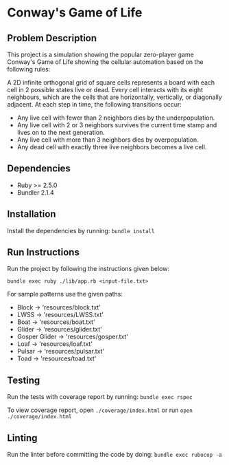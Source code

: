 # Conway's Game of Life

## Problem Description

This project is a simulation showing the popular zero-player game Conway's Game
of Life showing the cellular automation based on the following rules:

A 2D infinite orthogonal grid of square cells represents a board with each cell
in 2 possible states live or dead. Every cell interacts with its eight
neighbours, which are the cells that are horizontally, vertically, or
diagonally adjacent. At each step in time, the following transitions occur:

- Any live cell with fewer than 2 neighbors dies by the underpopulation.
- Any live cell with 2 or 3 neighbors survives the current time stamp and lives
 on to the next generation.
- Any live cell with more than 3 neighbors dies by overpopulation.
- Any dead cell with exactly three live neighbors becomes a live cell.

## Dependencies

- Ruby >= 2.5.0
- Bundler 2.1.4

## Installation

Install the dependencies by running: `bundle install`

## Run Instructions

Run the project by following the instructions given below:

```shell script
bundle exec ruby ./lib/app.rb <input-file.txt>
```

For sample patterns use the given paths:

- Block -> 'resources/block.txt'
- LWSS -> 'resources/LWSS.txt'
- Boat -> 'resources/boat.txt'
- Glider -> 'resources/glider.txt'
- Gosper Glider -> 'resources/gosper.txt'
- Loaf -> 'resources/loaf.txt'
- Pulsar -> 'resources/pulsar.txt'
- Toad -> 'resources/toad.txt'

## Testing

Run the tests with coverage report by running: `bundle exec rspec`

To view coverage report, open `./coverage/index.html` or run `open ./coverage/index.html`

## Linting

Run the linter before committing the code by doing: `bundle exec rubocop -a`

